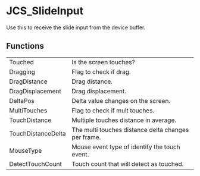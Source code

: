 # JCS_SlideInput

Use this to receive the slide input from the device buffer.

## Functions

<table>
<tr>
<td>Touched</td>
<td>Is the screen touches?</td>
</tr>

<tr>
<td>Dragging</td>
<td>Flag to check if drag.</td>
</tr>

<tr>
<td>DragDistance</td>
<td>Drag distance.</td>
</tr>

<tr>
<td>DragDisplacement</td>
<td>Drag displacement.</td>
</tr>

<tr>
<td>DeltaPos</td>
<td>Delta value changes on the screen.</td>
</tr>

<tr>
<td>MultiTouches</td>
<td>Flag to check if mult touches.</td>
</tr>

<tr>
<td>TouchDistance</td>
<td>Multiple touches distance in average.</td>
</tr>

<tr>
<td>TouchDistanceDelta</td>
<td>The multi touches distance delta changes per frame.</td>
</tr>

<tr>
<td>MouseType</td>
<td>Mouse event type of identify the touch event.</td>
</tr>

<tr>
<td>DetectTouchCount</td>
<td>Touch count that will detect as touched.</td>
</tr>
</table>
